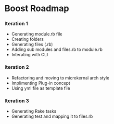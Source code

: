 # Boost Roadmap

### Iteration 1

  - Generating module.rb file
  - Creating folders
  - Generating files (.rb)
  - Adding sub modules and files.rb to module.rb
  - Interating with CLI

### Iteration 2

  - Refactoring and moving to microkernal arch style
  - Implimenting Plug-in concept
  - Using yml file as template file
  
### Iteration 3

  - Generating Rake tasks
  - Generating test and mapping it to files.rb
